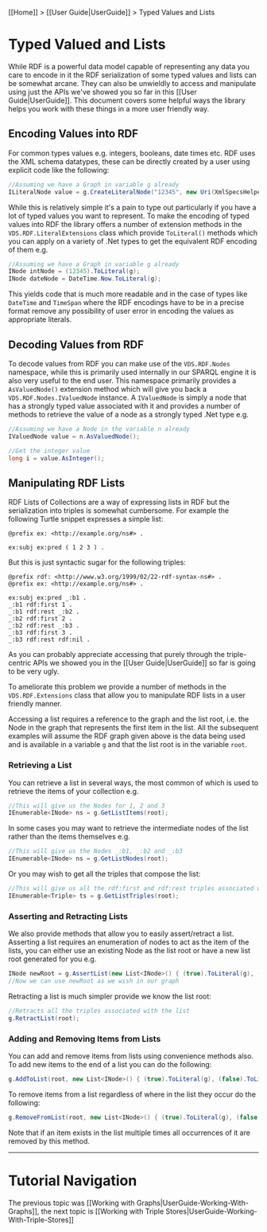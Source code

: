 [[Home]] > [[User Guide|UserGuide]] > Typed Values and Lists

# Typed Valued and Lists

While RDF is a powerful data model capable of representing any data you care to encode in it the RDF serialization of some typed values and lists can be somewhat arcane. They can also be unwieldly to access and manipulate using just the APIs we've showed you so far in this [[User Guide|UserGuide]]. This document covers some helpful ways the library helps you work with these things in a more user friendly way.

## Encoding Values into RDF

For common types values e.g. integers, booleans, date times etc. RDF uses the XML schema datatypes, these can be directly created by a user using explicit code like the following:

```csharp
//Assuming we have a Graph in variable g already
ILiteralNode value = g.CreateLiteralNode("12345", new Uri(XmlSpecsHelper.XmlSchemaDataTypeInteger));
```

While this is relatively simple it's a pain to type out particularly if you have a lot of typed values you want to represent. To make the encoding of typed values into RDF the library offers a number of extension methods in the `VDS.RDF.LiteralExtensions` class which provide `ToLiteral()` methods which you can apply on a variety of .Net types to get the equivalent RDF encoding of them e.g.

```csharp
//Assuming we have a Graph in variable g already
INode intNode = (12345).ToLiteral(g);
INode dateNode = DateTime.Now.ToLiteral(g);
```

This yields code that is much more readable and in the case of types like `DateTime` and `TimeSpan` where the RDF encodings have to be in a precise format remove any possibility of user error in encoding the values as appropriate literals.

## Decoding Values from RDF

To decode values from RDF you can make use of the `VDS.RDF.Nodes` namespace, while this is primarily used internally in our SPARQL engine it is also very useful to the end user. This namespace primarily provides a `AsValuedNode()` extension method which will give you back a `VDS.RDF.Nodes.IValuedNode` instance. A `IValuedNode` is simply a node that has a strongly typed value associated with it and provides a number of methods to retrieve the value of a node as a strongly typed .Net type e.g.

```csharp
//Assuming we have a Node in the variable n already
IValuedNode value = n.AsValuedNode();

//Get the integer value
long i = value.AsInteger();
```

## Manipulating RDF Lists

RDF Lists of Collections are a way of expressing lists in RDF but the serialization into triples is somewhat cumbersome. For example the following Turtle snippet expresses a simple list:

```
@prefix ex: <http://example.org/ns#> .

ex:subj ex:pred ( 1 2 3 ) .
```

But this is just syntactic sugar for the following triples:

```
@prefix rdf: <http://www.w3.org/1999/02/22-rdf-syntax-ns#> .
@prefix ex: <http://example.org/ns#> .

ex:subj ex:pred _:b1 .
_:b1 rdf:first 1 .
_:b1 rdf:rest _:b2 .
_:b2 rdf:first 2 .
_:b2 rdf:rest _:b3 .
_:b3 rdf:first 3 .
_:b3 rdf:rest rdf:nil .
```

As you can probably appreciate accessing that purely through the triple-centric APIs we showed you in the [[User Guide|UserGuide]] so far is going to be very ugly.

To ameliorate this problem we provide a number of methods in the `VDS.RDF.Extensions` class that allow you to manipulate RDF lists in a user friendly manner.

Accessing a list requires a reference to the graph and the list root, i.e. the Node in the graph that represents the first item in the list. All the subsequent examples will assume the RDF graph given above is the data being used and is available in a variable `g` and that the list root is in the variable `root`.

### Retrieving a List

You can retrieve a list in several ways, the most common of which is used to retrieve the items of your collection e.g.

```csharp
//This will give us the Nodes for 1, 2 and 3
IEnumerable<INode> ns = g.GetListItems(root);
```

In some cases you may want to retrieve the intermediate nodes of the list rather than the items themselves e.g.

```csharp
//This will give us the Nodes _:b1, _:b2 and _:b3
IEnumerable<INode> ns = g.GetListNodes(root);
```

Or you may wish to get all the triples that compose the list:

```csharp
//This will give us all the rdf:first and rdf:rest triples associated with the list
IEnumerable<Triple> ts = g.GetListTriples(root);
```

### Asserting and Retracting Lists

We also provide methods that allow you to easily assert/retract a list. Asserting a list requires an enumeration of nodes to act as the item of the lists, you can either use an existing Node as the list root or have a new list root generated for you e.g.

```csharp
INode newRoot = g.AssertList(new List<INode>() { (true).ToLiteral(g), (false).ToLiteral(g) });
//Now we can use newRoot as we wish in our graph
```

Retracting a list is much simpler provide we know the list root:

```csharp
//Retracts all the triples associated with the list
g.RetractList(root);
```

### Adding and Removing Items from Lists

You can add and remove items from lists using convenience methods also. To add new items to the end of a list you can do the following:

```csharp
g.AddToList(root, new List<INode>() { (true).ToLiteral(g), (false).ToLiteral(g) });
```

To remove items from a list regardless of where in the list they occur do the following:

```csharp
g.RemoveFromList(root, new List<INode>() { (true).ToLiteral(g), (false).ToLiteral(g) });
```

Note that if an item exists in the list multiple times all occurrences of it are removed by this method.

----

# Tutorial Navigation

The previous topic was [[Working with Graphs|UserGuide-Working-With-Graphs]], the next topic is [[Working with Triple Stores|UserGuide-Working-With-Triple-Stores]]